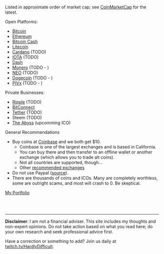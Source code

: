
Listed in approximate order of market cap; see [CoinMarketCap](https://coinmarketcap.com/) for the latest.

Open Platforms:

 - [Bitcoin](Bitcoin.md)
 - [Ethereum](Ethereum.md)
 - [Bitcoin Cash](BitcoinCash.md)
 - [Litecoin](Litecoin.md)
 - [Cardano](Cardano.md) (TODO)
 - [IOTA](IOTA.md) (TODO)
 - [Dash](Dash.md)
 - [Monero](Monero.md) (TODO - )
 - [NEO](NEO.md) (TODO)
 - [Dogecoin](Dogecoin.md) (TODO - )
 - [PIVx](PIVx.md) (TODO - )

Private Businesses:

 - [Ripple](Ripple.md) (TODO)
 - [BitConnect](BitConnect.md)
 - [Tether](Tether.md) (TODO)
 - Steem (TODO)
 - [The Abyss](TheAbyss.md) (upcomming ICO)


General Recommendations

 - Buy coins at [Coinbase](coinbase.com/join/59ebf3c17be14a00f92091b8) and we both get $10.  
   - Coinbase is one of the largest exchanges and is based in California.  
   - You can buy there and then transfer to an offline wallet or another exchange (which allows you to trade alt coins).
   - Not all countries are supported, though...
   - Other [recommended exchanges](recs/Exchanges.md)
 - Do not use Paypal ([source](https://themerkle.com/paypal-continues-crackdown-on-crypto-sellers-permanently-limits-accounts/)).
 - There are thousands of coins and ICOs.  Many are completely worthless, some are outright scams, and most will crash to 0.  Be skeptical.


[My Portfolio](HardlyDifficult/Portfolio.md)

<br><br><hr>  **Disclaimer**: I am not a financial adviser.  This site includes my thoughts and non-expert opinions.  Do not take action based on what you read here; do your own research and seek professional advice first.

Have a correction or something to add?  Join us daily at [twitch.tv/HardlyDifficult](http://twitch.tv/HardlyDifficult).